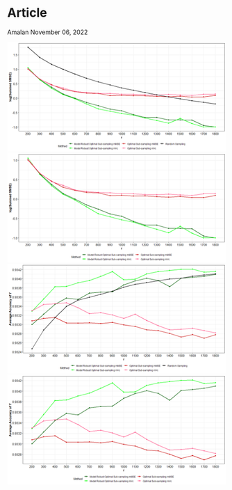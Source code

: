 Article
================
Amalan
November 06, 2022

![](Articles_files/figure-gfm/load%20Non%20Identical%20Data-1.png)<!-- -->![](Articles_files/figure-gfm/load%20Non%20Identical%20Data-2.png)<!-- -->![](Articles_files/figure-gfm/load%20Non%20Identical%20Data-3.png)<!-- -->![](Articles_files/figure-gfm/load%20Non%20Identical%20Data-4.png)<!-- -->
